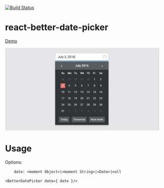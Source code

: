 [![Build Status](https://travis-ci.org/kuzzmi/react-better-date-picker.svg?branch=master)](https://travis-ci.org/kuzzmi/react-better-date-picker)

# react-better-date-picker

[Demo](http://demo.kuzzmi.com/react-better-date-picker/demo/)

![](https://raw.githubusercontent.com/kuzzmi/react-better-date-picker/master/demo/screenshot.jpg)

# Usage

Options:
```
    date: <moment Object>|<moment String>|<Date>|null
```

    <BetterDatePicker date={ date }/>
